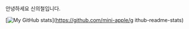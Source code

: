 안녕하세요
신의철입니다.

[![My GitHub stats](https://github-readmestats.vercel.app/api?username=mini-apple)](https://github.com/mini-apple/g
ithub-readme-stats)
